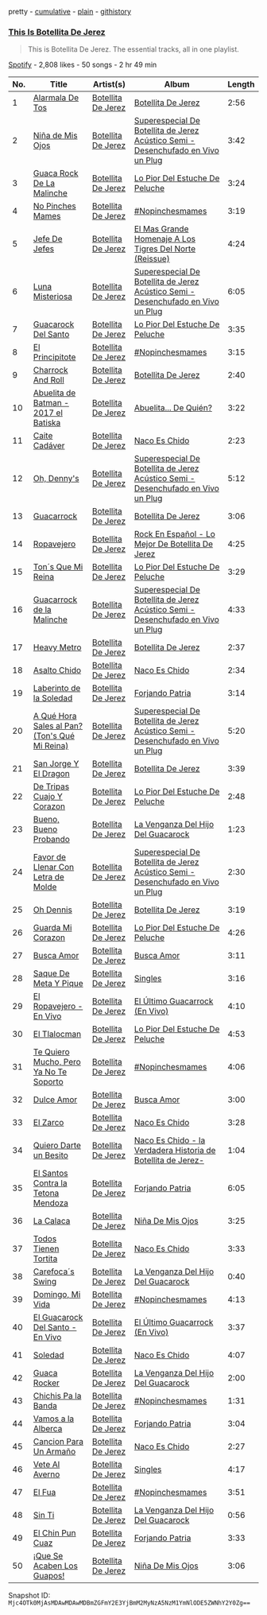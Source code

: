 pretty - [cumulative](/playlists/cumulative/37i9dQZF1DZ06evO2SD7U4.md) - [plain](/playlists/plain/37i9dQZF1DZ06evO2SD7U4) - [githistory](https://github.githistory.xyz/mackorone/spotify-playlist-archive/blob/main/playlists/plain/37i9dQZF1DZ06evO2SD7U4)

### [This Is Botellita De Jerez](https://open.spotify.com/playlist/37i9dQZF1DZ06evO2SD7U4)

> This is Botellita De Jerez\. The essential tracks, all in one playlist.

[Spotify](https://open.spotify.com/user/spotify) - 2,808 likes - 50 songs - 2 hr 49 min

| No. | Title | Artist(s) | Album | Length |
|---|---|---|---|---|
| 1 | [Alarmala De Tos](https://open.spotify.com/track/5w2jRK3JTtHT7IUxcZwn89) | [Botellita De Jerez](https://open.spotify.com/artist/4Uj1AIKANgEZWS7y3cDIjC) | [Botellita De Jerez](https://open.spotify.com/album/78MN9NUuPR8pxYx7m0WYcg) | 2:56 |
| 2 | [Niña de Mis Ojos](https://open.spotify.com/track/49D7h2TW0SqGTPuZA7S7c1) | [Botellita De Jerez](https://open.spotify.com/artist/4Uj1AIKANgEZWS7y3cDIjC) | [Superespecial De Botellita de Jerez Acústico Semi \- Desenchufado en Vivo un Plug](https://open.spotify.com/album/4lIYlrkQAGs8PtFP9TNUuA) | 3:42 |
| 3 | [Guaca Rock De La Malinche](https://open.spotify.com/track/6vsZUtdttpNsraa2BYj9uV) | [Botellita De Jerez](https://open.spotify.com/artist/4Uj1AIKANgEZWS7y3cDIjC) | [Lo Pior Del Estuche De Peluche](https://open.spotify.com/album/0kyCl9EeEJJeg1D2YFxSvS) | 3:24 |
| 4 | [No Pinches Mames](https://open.spotify.com/track/6uKMEHRAyURvyleRykDMPg) | [Botellita De Jerez](https://open.spotify.com/artist/4Uj1AIKANgEZWS7y3cDIjC) | [\#Nopinchesmames](https://open.spotify.com/album/0f7hbtdhG4rW5xNydzad7d) | 3:19 |
| 5 | [Jefe De Jefes](https://open.spotify.com/track/6ZVpMSjOgWVn8DYWnt4qTr) | [Botellita De Jerez](https://open.spotify.com/artist/4Uj1AIKANgEZWS7y3cDIjC) | [El Mas Grande Homenaje A Los Tigres Del Norte \(Reissue\)](https://open.spotify.com/album/2CV4KdKMJ4fNq29HLmGmri) | 4:24 |
| 6 | [Luna Misteriosa](https://open.spotify.com/track/2uz8It2DbphVc1spMb8ctA) | [Botellita De Jerez](https://open.spotify.com/artist/4Uj1AIKANgEZWS7y3cDIjC) | [Superespecial De Botellita de Jerez Acústico Semi \- Desenchufado en Vivo un Plug](https://open.spotify.com/album/4lIYlrkQAGs8PtFP9TNUuA) | 6:05 |
| 7 | [Guacarock Del Santo](https://open.spotify.com/track/5tHOJYiBkvOKdIl7sFkCuV) | [Botellita De Jerez](https://open.spotify.com/artist/4Uj1AIKANgEZWS7y3cDIjC) | [Lo Pior Del Estuche De Peluche](https://open.spotify.com/album/0kyCl9EeEJJeg1D2YFxSvS) | 3:35 |
| 8 | [El Principitote](https://open.spotify.com/track/0sqYICan49xrodJxGeUUQz) | [Botellita De Jerez](https://open.spotify.com/artist/4Uj1AIKANgEZWS7y3cDIjC) | [\#Nopinchesmames](https://open.spotify.com/album/0f7hbtdhG4rW5xNydzad7d) | 3:15 |
| 9 | [Charrock And Roll](https://open.spotify.com/track/3HmqRXlhhobsLaw3Bj1uIR) | [Botellita De Jerez](https://open.spotify.com/artist/4Uj1AIKANgEZWS7y3cDIjC) | [Botellita De Jerez](https://open.spotify.com/album/78MN9NUuPR8pxYx7m0WYcg) | 2:40 |
| 10 | [Abuelita de Batman \- 2017 el Batiska](https://open.spotify.com/track/43wXjNizH6FJEqLryAAPWJ) | [Botellita De Jerez](https://open.spotify.com/artist/4Uj1AIKANgEZWS7y3cDIjC) | [Abuelita..\. De Quién?](https://open.spotify.com/album/72WIcpktR2TOCiDGATUgnq) | 3:22 |
| 11 | [Caite Cadáver](https://open.spotify.com/track/0L1btFPdhszdNSH00pILro) | [Botellita De Jerez](https://open.spotify.com/artist/4Uj1AIKANgEZWS7y3cDIjC) | [Naco Es Chido](https://open.spotify.com/album/0ewIlyP07glFK4N55igHHl) | 2:23 |
| 12 | [Oh, Denny's](https://open.spotify.com/track/2e10uppA5P9X6gMWhY02A9) | [Botellita De Jerez](https://open.spotify.com/artist/4Uj1AIKANgEZWS7y3cDIjC) | [Superespecial De Botellita de Jerez Acústico Semi \- Desenchufado en Vivo un Plug](https://open.spotify.com/album/4lIYlrkQAGs8PtFP9TNUuA) | 5:12 |
| 13 | [Guacarrock](https://open.spotify.com/track/2YwMzdQvUYoZZX1WX8ezc1) | [Botellita De Jerez](https://open.spotify.com/artist/4Uj1AIKANgEZWS7y3cDIjC) | [Botellita De Jerez](https://open.spotify.com/album/78MN9NUuPR8pxYx7m0WYcg) | 3:06 |
| 14 | [Ropavejero](https://open.spotify.com/track/0dOKreLKmUtYQvsdzcwXZL) | [Botellita De Jerez](https://open.spotify.com/artist/4Uj1AIKANgEZWS7y3cDIjC) | [Rock En Español \- Lo Mejor De Botellita De Jerez](https://open.spotify.com/album/70fvCgWSkOQRABSSJP6xAg) | 4:25 |
| 15 | [Ton´s Que Mi Reina](https://open.spotify.com/track/1a0PheKw63o5te70iI4uD0) | [Botellita De Jerez](https://open.spotify.com/artist/4Uj1AIKANgEZWS7y3cDIjC) | [Lo Pior Del Estuche De Peluche](https://open.spotify.com/album/0kyCl9EeEJJeg1D2YFxSvS) | 3:29 |
| 16 | [Guacarrock de la Malinche](https://open.spotify.com/track/6AuKBBMkYpw1ikHJCKr2HV) | [Botellita De Jerez](https://open.spotify.com/artist/4Uj1AIKANgEZWS7y3cDIjC) | [Superespecial De Botellita de Jerez Acústico Semi \- Desenchufado en Vivo un Plug](https://open.spotify.com/album/4lIYlrkQAGs8PtFP9TNUuA) | 4:33 |
| 17 | [Heavy Metro](https://open.spotify.com/track/6X4AiGfwsNohgMbSrD0tXA) | [Botellita De Jerez](https://open.spotify.com/artist/4Uj1AIKANgEZWS7y3cDIjC) | [Botellita De Jerez](https://open.spotify.com/album/78MN9NUuPR8pxYx7m0WYcg) | 2:37 |
| 18 | [Asalto Chido](https://open.spotify.com/track/7tM0WwDhtb3JCa7HKDXZm3) | [Botellita De Jerez](https://open.spotify.com/artist/4Uj1AIKANgEZWS7y3cDIjC) | [Naco Es Chido](https://open.spotify.com/album/0ewIlyP07glFK4N55igHHl) | 2:34 |
| 19 | [Laberinto de la Soledad](https://open.spotify.com/track/1qilssmXFoyUuQxA20dpAB) | [Botellita De Jerez](https://open.spotify.com/artist/4Uj1AIKANgEZWS7y3cDIjC) | [Forjando Patria](https://open.spotify.com/album/0YSBhmwpyfCPjuAEoOyV7L) | 3:14 |
| 20 | [A Qué Hora Sales al Pan? \(Ton's Qué Mi Reina\)](https://open.spotify.com/track/6IjnQgJWxRUExDqUcgHKDs) | [Botellita De Jerez](https://open.spotify.com/artist/4Uj1AIKANgEZWS7y3cDIjC) | [Superespecial De Botellita de Jerez Acústico Semi \- Desenchufado en Vivo un Plug](https://open.spotify.com/album/4lIYlrkQAGs8PtFP9TNUuA) | 5:20 |
| 21 | [San Jorge Y El Dragon](https://open.spotify.com/track/5aPJSGuxgdVqXjUNs2dX4n) | [Botellita De Jerez](https://open.spotify.com/artist/4Uj1AIKANgEZWS7y3cDIjC) | [Botellita De Jerez](https://open.spotify.com/album/78MN9NUuPR8pxYx7m0WYcg) | 3:39 |
| 22 | [De Tripas Cuajo Y Corazon](https://open.spotify.com/track/5G6yMRyuN38MnnHgeD0ayZ) | [Botellita De Jerez](https://open.spotify.com/artist/4Uj1AIKANgEZWS7y3cDIjC) | [Lo Pior Del Estuche De Peluche](https://open.spotify.com/album/0kyCl9EeEJJeg1D2YFxSvS) | 2:48 |
| 23 | [Bueno, Bueno Probando](https://open.spotify.com/track/0UmWL3lUXe5iFUh6dJE5wg) | [Botellita De Jerez](https://open.spotify.com/artist/4Uj1AIKANgEZWS7y3cDIjC) | [La Venganza Del Hijo Del Guacarock](https://open.spotify.com/album/5e3ueyxtyk8MbLRXWL7PCn) | 1:23 |
| 24 | [Favor de Llenar Con Letra de Molde](https://open.spotify.com/track/01AYELgjTZcl4YUBFXx9ON) | [Botellita De Jerez](https://open.spotify.com/artist/4Uj1AIKANgEZWS7y3cDIjC) | [Superespecial De Botellita de Jerez Acústico Semi \- Desenchufado en Vivo un Plug](https://open.spotify.com/album/4lIYlrkQAGs8PtFP9TNUuA) | 2:30 |
| 25 | [Oh Dennis](https://open.spotify.com/track/6IuDGQx94luOJpJ5f1Z8us) | [Botellita De Jerez](https://open.spotify.com/artist/4Uj1AIKANgEZWS7y3cDIjC) | [Botellita De Jerez](https://open.spotify.com/album/78MN9NUuPR8pxYx7m0WYcg) | 3:19 |
| 26 | [Guarda Mi Corazon](https://open.spotify.com/track/2jHLJSxPeTH7sTQwIgF4Cd) | [Botellita De Jerez](https://open.spotify.com/artist/4Uj1AIKANgEZWS7y3cDIjC) | [Lo Pior Del Estuche De Peluche](https://open.spotify.com/album/0kyCl9EeEJJeg1D2YFxSvS) | 4:26 |
| 27 | [Busca Amor](https://open.spotify.com/track/0zE9OCKsW0KsxSF7PXiWzJ) | [Botellita De Jerez](https://open.spotify.com/artist/4Uj1AIKANgEZWS7y3cDIjC) | [Busca Amor](https://open.spotify.com/album/1YEE9L8LyNt1dC13rf5HX7) | 3:11 |
| 28 | [Saque De Meta Y Pique](https://open.spotify.com/track/2wIsOeYMl9ie4MLObWvypH) | [Botellita De Jerez](https://open.spotify.com/artist/4Uj1AIKANgEZWS7y3cDIjC) | [Singles](https://open.spotify.com/album/5q54omEW1Ko4xPvxlTO9GF) | 3:16 |
| 29 | [El Ropavejero \- En Vivo](https://open.spotify.com/track/4V8nGYcSfYSYepkCklI7lq) | [Botellita De Jerez](https://open.spotify.com/artist/4Uj1AIKANgEZWS7y3cDIjC) | [El Último Guacarrock \(En Vivo\)](https://open.spotify.com/album/1GlSNF3HV9bp4bWmIB1cYA) | 4:10 |
| 30 | [El Tlalocman](https://open.spotify.com/track/4iTxigDPw8KjLzwtaQCf4O) | [Botellita De Jerez](https://open.spotify.com/artist/4Uj1AIKANgEZWS7y3cDIjC) | [Lo Pior Del Estuche De Peluche](https://open.spotify.com/album/0kyCl9EeEJJeg1D2YFxSvS) | 4:53 |
| 31 | [Te Quiero Mucho, Pero Ya No Te Soporto](https://open.spotify.com/track/30TZX7UiJunHYKByAQKqCj) | [Botellita De Jerez](https://open.spotify.com/artist/4Uj1AIKANgEZWS7y3cDIjC) | [\#Nopinchesmames](https://open.spotify.com/album/0f7hbtdhG4rW5xNydzad7d) | 4:06 |
| 32 | [Dulce Amor](https://open.spotify.com/track/1wI5VG3kxOyJ5yZwMIpUIy) | [Botellita De Jerez](https://open.spotify.com/artist/4Uj1AIKANgEZWS7y3cDIjC) | [Busca Amor](https://open.spotify.com/album/1YEE9L8LyNt1dC13rf5HX7) | 3:00 |
| 33 | [El Zarco](https://open.spotify.com/track/0J548pc7r0povSagoEJj0A) | [Botellita De Jerez](https://open.spotify.com/artist/4Uj1AIKANgEZWS7y3cDIjC) | [Naco Es Chido](https://open.spotify.com/album/0ewIlyP07glFK4N55igHHl) | 3:28 |
| 34 | [Quiero Darte un Besito](https://open.spotify.com/track/64BB90XDb9huZMQyPheP2o) | [Botellita De Jerez](https://open.spotify.com/artist/4Uj1AIKANgEZWS7y3cDIjC) | [Naco Es Chido \- la Verdadera Historia de Botellita de Jerez\-](https://open.spotify.com/album/1DAANDDHtedCRolsi8k3A7) | 1:04 |
| 35 | [El Santos Contra la Tetona Mendoza](https://open.spotify.com/track/5TbnhVJds6alLcGTzzbRVA) | [Botellita De Jerez](https://open.spotify.com/artist/4Uj1AIKANgEZWS7y3cDIjC) | [Forjando Patria](https://open.spotify.com/album/0YSBhmwpyfCPjuAEoOyV7L) | 6:05 |
| 36 | [La Calaca](https://open.spotify.com/track/0mEOv7YRL877hbe9Xazu3y) | [Botellita De Jerez](https://open.spotify.com/artist/4Uj1AIKANgEZWS7y3cDIjC) | [Niña De Mis Ojos](https://open.spotify.com/album/6UAzrDt8X6ANfGsKfj6nHp) | 3:25 |
| 37 | [Todos Tienen Tortita](https://open.spotify.com/track/6Rg2QlImRoCwfVfYATRVAI) | [Botellita De Jerez](https://open.spotify.com/artist/4Uj1AIKANgEZWS7y3cDIjC) | [Naco Es Chido](https://open.spotify.com/album/0ewIlyP07glFK4N55igHHl) | 3:33 |
| 38 | [Carefoca´s Swing](https://open.spotify.com/track/2ITjRXPgv8VnhSL7vLa2r2) | [Botellita De Jerez](https://open.spotify.com/artist/4Uj1AIKANgEZWS7y3cDIjC) | [La Venganza Del Hijo Del Guacarock](https://open.spotify.com/album/5e3ueyxtyk8MbLRXWL7PCn) | 0:40 |
| 39 | [Domingo, Mi Vida](https://open.spotify.com/track/7gkibpWBSlSKnsR2mo0K1v) | [Botellita De Jerez](https://open.spotify.com/artist/4Uj1AIKANgEZWS7y3cDIjC) | [\#Nopinchesmames](https://open.spotify.com/album/0f7hbtdhG4rW5xNydzad7d) | 4:13 |
| 40 | [El Guacarock Del Santo \- En Vivo](https://open.spotify.com/track/7hp8sc6Pw7uhWxcYnFJOCN) | [Botellita De Jerez](https://open.spotify.com/artist/4Uj1AIKANgEZWS7y3cDIjC) | [El Último Guacarrock \(En Vivo\)](https://open.spotify.com/album/1GlSNF3HV9bp4bWmIB1cYA) | 3:37 |
| 41 | [Soledad](https://open.spotify.com/track/1DiHDUg3iRQJODq2vk4Er5) | [Botellita De Jerez](https://open.spotify.com/artist/4Uj1AIKANgEZWS7y3cDIjC) | [Naco Es Chido](https://open.spotify.com/album/0ewIlyP07glFK4N55igHHl) | 4:07 |
| 42 | [Guaca Rocker](https://open.spotify.com/track/3lgoiNLqXfykqFZzBLHs1r) | [Botellita De Jerez](https://open.spotify.com/artist/4Uj1AIKANgEZWS7y3cDIjC) | [La Venganza Del Hijo Del Guacarock](https://open.spotify.com/album/5e3ueyxtyk8MbLRXWL7PCn) | 2:00 |
| 43 | [Chichis Pa la Banda](https://open.spotify.com/track/7pJfggsvXBnvvtPHyhDy8O) | [Botellita De Jerez](https://open.spotify.com/artist/4Uj1AIKANgEZWS7y3cDIjC) | [\#Nopinchesmames](https://open.spotify.com/album/0f7hbtdhG4rW5xNydzad7d) | 1:31 |
| 44 | [Vamos a la Alberca](https://open.spotify.com/track/6lwlEDfZNSNESBQOiErgul) | [Botellita De Jerez](https://open.spotify.com/artist/4Uj1AIKANgEZWS7y3cDIjC) | [Forjando Patria](https://open.spotify.com/album/0YSBhmwpyfCPjuAEoOyV7L) | 3:04 |
| 45 | [Cancion Para Un Armaño](https://open.spotify.com/track/1BaFuldYAV0jxVdWFPaCIO) | [Botellita De Jerez](https://open.spotify.com/artist/4Uj1AIKANgEZWS7y3cDIjC) | [Naco Es Chido](https://open.spotify.com/album/0ewIlyP07glFK4N55igHHl) | 2:27 |
| 46 | [Vete Al Averno](https://open.spotify.com/track/0FEtNfXErt5haCQc4KjYKC) | [Botellita De Jerez](https://open.spotify.com/artist/4Uj1AIKANgEZWS7y3cDIjC) | [Singles](https://open.spotify.com/album/5q54omEW1Ko4xPvxlTO9GF) | 4:17 |
| 47 | [El Fua](https://open.spotify.com/track/6knv5TFNGAmKVUR6GhJge7) | [Botellita De Jerez](https://open.spotify.com/artist/4Uj1AIKANgEZWS7y3cDIjC) | [\#Nopinchesmames](https://open.spotify.com/album/0f7hbtdhG4rW5xNydzad7d) | 3:51 |
| 48 | [Sin Ti](https://open.spotify.com/track/12hFgenMwaFHoK2ZqiRh9q) | [Botellita De Jerez](https://open.spotify.com/artist/4Uj1AIKANgEZWS7y3cDIjC) | [La Venganza Del Hijo Del Guacarock](https://open.spotify.com/album/5e3ueyxtyk8MbLRXWL7PCn) | 0:56 |
| 49 | [El Chin Pun Cuaz](https://open.spotify.com/track/4huuYKuzBzWDFXWhbDdUyV) | [Botellita De Jerez](https://open.spotify.com/artist/4Uj1AIKANgEZWS7y3cDIjC) | [Forjando Patria](https://open.spotify.com/album/0YSBhmwpyfCPjuAEoOyV7L) | 3:33 |
| 50 | [¡Que Se Acaben Los Guapos!](https://open.spotify.com/track/4OMF4unx7V16o87gijklQd) | [Botellita De Jerez](https://open.spotify.com/artist/4Uj1AIKANgEZWS7y3cDIjC) | [Niña De Mis Ojos](https://open.spotify.com/album/6UAzrDt8X6ANfGsKfj6nHp) | 3:06 |

Snapshot ID: `Mjc4OTk0MjAsMDAwMDAwMDBmZGFmY2E3YjBmM2MyNzA5NzM1YmNlODE5ZWNhY2Y0Zg==`
